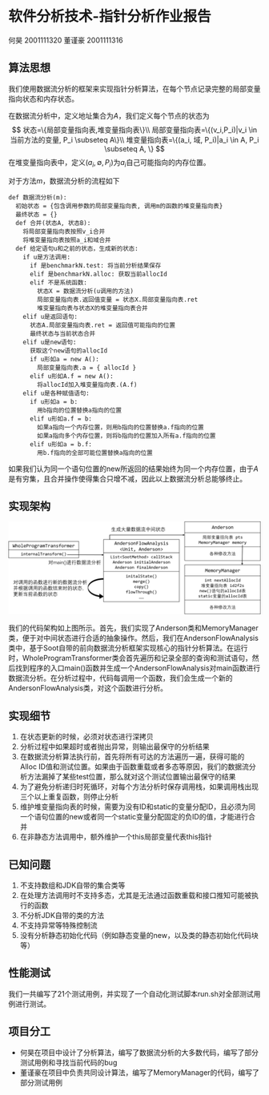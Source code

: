 # 软件分析技术-指针分析作业报告

何昊 2001111320    董谨豪 2001111316

## 算法思想

我们使用数据流分析的框架来实现指针分析算法，在每个节点记录完整的局部变量指向状态和内存状态。

在数据流分析中，定义地址集合为$A$，我们定义每个节点的状态为
$$
状态=\{局部变量指向表,堆变量指向表\}\\
局部变量指向表=\{(v_i,P_i)|v_i \in 当前方法的变量, P_i \subseteq A\}\\
堆变量指向表=\{(a_i, 域, P_i)|a_i \in A, P_i \subseteq A, \}
$$
在堆变量指向表中，定义$(a_i,\emptyset,P_i)$为$a_i$自己可能指向的内存位置。

对于方法$m$，数据流分析的流程如下

```
def 数据流分析(m):
  初始状态 = {包含调用参数的局部变量指向表, 调用m的函数的堆变量指向表}
  最终状态 = {}
  def 合并(状态A, 状态B): 
    将局部变量指向表按照v_i合并
    将堆变量指向表按照a_i和域合并
  def 给定语句u和之前的状态，生成新的状态:
    if u是方法调用:
      if 是benchmarkN.test: 将当前分析结果保存
      elif 是benchmarkN.alloc: 获取当前allocId
      elif 不是系统函数: 
        状态X = 数据流分析(u调用的方法)
        局部变量指向表.返回值变量 = 状态X.局部变量指向表.ret
        堆变量指向表与状态X的堆变量指向表合并
    elif u是返回语句:
      状态A.局部变量指向表.ret = 返回值可能指向的位置
      最终状态与当前状态合并
    elif u是new语句:
      获取这个new语句的allocId
      if u形如a = new A():
        局部变量指向表.a = { allocId }
      elif u形如A.f = new A():
        将allocId加入堆变量指向表.(A.f)
    elif u是各种赋值语句:
      if u形如a = b:
        用b指向的位置替换a指向的位置
      elif u形如a.f = b:
        如果a指向一个内存位置，则用b指向的位置替换a.f指向的位置
        如果a指向多个内存位置，则将b指向的位置加入所有a.f指向的位置
      elif u形如a = b.f:
        用b.f指向的全部可能位置替换a指向的位置
```

如果我们认为同一个语句位置的new所返回的结果始终为同一个内存位置，由于$A$是有穷集，且合并操作使得集合只增不减，因此以上数据流分析总能够终止。

## 实现架构

![](arch.png)



我们的代码架构如上图所示。首先，我们实现了Anderson类和MemoryManager类，便于对中间状态进行合适的抽象操作。然后，我们在AndersonFlowAnalysis类中，基于Soot自带的前向数据流分析框架实现核心的指针分析算法。在运行时，WholeProgramTransformer类会首先遍历和记录全部的查询和测试语句，然后找到程序的入口main()函数并生成一个AndersonFlowAnalysis对main函数进行数据流分析。在分析过程中，代码每调用一个函数，我们会生成一个新的AndersonFlowAnalysis类，对这个函数进行分析。

## 实现细节

1. 在状态更新的时候，必须对状态进行深拷贝
2. 分析过程中如果超时或者抛出异常，则输出最保守的分析结果
3. 在数据流分析算法执行前，首先将所有可达的方法遍历一遍，获得可能的Alloc ID值和测试位置。如果由于函数重载或者多态等原因，我们的数据流分析方法漏掉了某些test位置，那么就对这个测试位置输出最保守的结果
4. 为了避免分析递归时死循环，对每个方法分析时保存调用栈，如果调用栈出现三个以上重复函数，则停止分析
5. 维护堆变量指向表的时候，需要为没有ID和static的变量分配ID，且必须为同一个语句位置的new或者同一个static变量分配固定的负ID的值，才能进行合并
6. 在非静态方法调用中，额外维护一个this局部变量代表this指针

## 已知问题

1. 不支持数组和JDK自带的集合类等
2. 在处理方法调用时不支持多态，尤其是无法通过函数重载和接口推知可能被执行的函数
3. 不分析JDK自带的类的方法
4. 不支持异常等特殊控制流
5. 没有分析静态初始化代码（例如静态变量的new，以及类的静态初始化代码块等）

## 性能测试

我们一共编写了21个测试用例，并实现了一个自动化测试脚本run.sh对全部测试用例进行测试。

## 项目分工

* 何昊在项目中设计了分析算法，编写了数据流分析的大多数代码，编写了部分测试用例和寻找当前代码的bug
* 董谨豪在项目中负责共同设计算法，编写了MemoryManager的代码，编写了部分测试用例